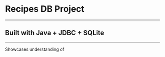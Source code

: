 # Recipes DB Project

---
## Built with Java + JDBC + SQLite

---

Showcases understanding of

` `

` `

` `

` `

` `

` `

` `

` `

` `

` `